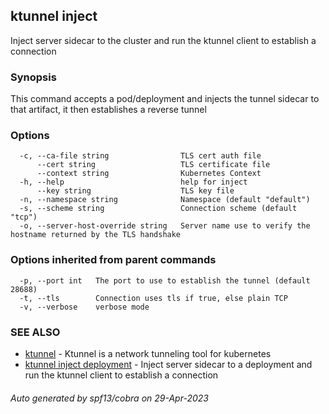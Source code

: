 ## ktunnel inject

Inject server sidecar to the cluster and run the ktunnel client to establish a connection

### Synopsis

This command accepts a pod/deployment and injects the tunnel sidecar to that artifact, 
			it then establishes a reverse tunnel

### Options

```
  -c, --ca-file string                TLS cert auth file
      --cert string                   TLS certificate file
      --context string                Kubernetes Context
  -h, --help                          help for inject
      --key string                    TLS key file
  -n, --namespace string              Namespace (default "default")
  -s, --scheme string                 Connection scheme (default "tcp")
  -o, --server-host-override string   Server name use to verify the hostname returned by the TLS handshake
```

### Options inherited from parent commands

```
  -p, --port int   The port to use to establish the tunnel (default 28688)
  -t, --tls        Connection uses tls if true, else plain TCP
  -v, --verbose    verbose mode
```

### SEE ALSO

* [ktunnel](ktunnel.md)	 - Ktunnel is a network tunneling tool for kubernetes
* [ktunnel inject deployment](ktunnel_inject_deployment.md)	 - Inject server sidecar to a deployment and run the ktunnel client to establish a connection

###### Auto generated by spf13/cobra on 29-Apr-2023
